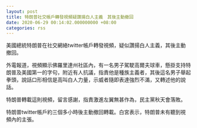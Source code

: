 ```yaml
---
layout: post
title: 特朗普社交帳戶轉發視頻疑讚揚白人主義　其後主動撤回
date: 2020-06-29 00:14:02.000000000 +08:00
categories: rss
---
```


美國總統特朗普在社交網絡twitter帳戶轉發視頻，疑似讚揚白人主義，其後主動撤回。

外電報道，視頻顯示佛羅里達州社區內，有一名男子駕駛高爾夫球車，懸掛支持特朗普及美國第一的字句，附近有人抗議，指責他是種族主義者，其後這名男子舉起拳頭，說話口形相信是高叫白人力量，示威者隨即表達強烈不滿，又轉述他的說話。

特朗普轉載這則視頻，留言感謝，指責激進左翼無甚作為，民主黨秋天會落敗。

特朗普twitter帳戶約三個多小時後主動撤回轉載。白宮表示，特朗普未有聽到視頻內的主張。
